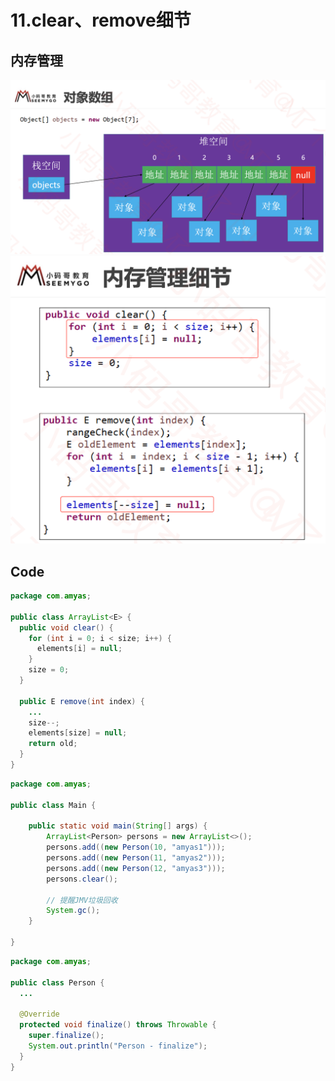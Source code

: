# 11.clear、remove细节

## 内存管理

<img src="https://raw.githubusercontent.com/Amyas/picgo-bed/master/amyas.github.io/112022-08-11-11-08-17.png" alt="112022-08-11-11-08-17" width="" height="" />

<img src="https://raw.githubusercontent.com/Amyas/picgo-bed/master/amyas.github.io/112022-08-11-11-13-05.png" alt="112022-08-11-11-13-05" width="" height="" />

## Code

```java
package com.amyas;

public class ArrayList<E> {
  public void clear() {
    for (int i = 0; i < size; i++) {
      elements[i] = null;
    }
    size = 0;
  }

  public E remove(int index) {
    ...
    size--;
    elements[size] = null;
    return old;
  }
}
```

```java
package com.amyas;

public class Main {

	public static void main(String[] args) {
		ArrayList<Person> persons = new ArrayList<>();
		persons.add((new Person(10, "amyas1")));
		persons.add((new Person(11, "amyas2")));
		persons.add((new Person(12, "amyas3")));
		persons.clear();

		// 提醒JMV垃圾回收
		System.gc();
	}

}
```

```java
package com.amyas;

public class Person {
  ...

  @Override
  protected void finalize() throws Throwable {
    super.finalize();
    System.out.println("Person - finalize");
  }
}
```

